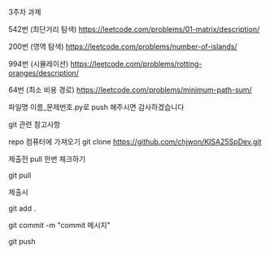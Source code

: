 3주차 과제

542번 (최단거리 탐색)
https://leetcode.com/problems/01-matrix/description/

200번 (영역 탐색)
https://leetcode.com/problems/number-of-islands/

994번 (시뮬레이션)
https://leetcode.com/problems/rotting-oranges/description/

64번 (최소 비용 경로)
https://leetcode.com/problems/minimum-path-sum/


파일명 이름_문제번호.py로 push 해주시면 감사하겠습니다

git 관련 참고사항


repo 컴퓨터에 가져오기
git clone https://github.com/chjwon/KISA25SpDev.git

제출전 pull 한번 체크하기

git pull

제출시

git add .

git commit -m "commit 메시지"

git push

